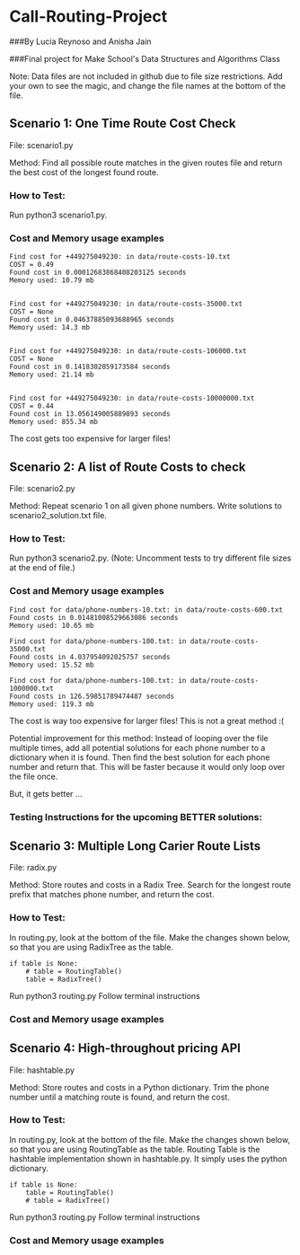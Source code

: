 # Call-Routing-Project
###By Lucia Reynoso and Anisha Jain 

###Final project for Make School's Data Structures and Algorithms Class


Note: Data files are not included in github due to file size restrictions. Add your own to see the magic, and change the file names at the bottom of the file.

## Scenario 1: One Time Route Cost Check
File: scenario1.py

Method: Find all possible route matches in the given routes file and return the best cost of the longest found route.

### How to Test:
Run python3 scenario1.py. 

### Cost and Memory usage examples
```
Find cost for +449275049230: in data/route-costs-10.txt
COST = 0.49
Found cost in 0.00012683868408203125 seconds
Memory used: 10.79 mb


Find cost for +449275049230: in data/route-costs-35000.txt
COST = None
Found cost in 0.04637885093688965 seconds
Memory used: 14.3 mb


Find cost for +449275049230: in data/route-costs-106000.txt
COST = None
Found cost in 0.1418302059173584 seconds
Memory used: 21.14 mb


Find cost for +449275049230: in data/route-costs-10000000.txt
COST = 0.44
Found cost in 13.056149005889893 seconds
Memory used: 855.34 mb
```

The cost gets too expensive for larger files!

## Scenario 2: A list of Route Costs to check
File: scenario2.py

Method: Repeat scenario 1 on all given phone numbers. Write solutions to scenario2_solution.txt file.

### How to Test:
Run python3 scenario2.py. (Note: Uncomment tests to try different file sizes at the end of file.)

### Cost and Memory usage examples
```
Find cost for data/phone-numbers-10.txt: in data/route-costs-600.txt
Found costs in 0.01481008529663086 seconds
Memory used: 10.65 mb

Find cost for data/phone-numbers-100.txt: in data/route-costs-35000.txt
Found costs in 4.037954092025757 seconds
Memory used: 15.52 mb

Find cost for data/phone-numbers-100.txt: in data/route-costs-1000000.txt
Found costs in 126.59851789474487 seconds
Memory used: 119.3 mb

```
The cost is way too expensive for larger files! This is not a great method :(

Potential improvement for this method: Instead of looping over the file multiple times, add all potential solutions for each phone number to a dictionary when it is found. Then find the best solution for each phone number and return that. This will be faster because it would only loop over the file once.

But, it gets better ...

### Testing Instructions for the upcoming BETTER solutions:


## Scenario 3: Multiple Long Carier Route Lists
File: radix.py

Method: Store routes and costs in a Radix Tree. Search for the longest route prefix that matches phone number, and return the cost.

### How to Test:
In routing.py, look at the bottom of the file. Make the changes shown below, so that you are using RadixTree as the table.
```
if table is None:
    # table = RoutingTable()
    table = RadixTree()
```

Run python3 routing.py
Follow terminal instructions

### Cost and Memory usage examples


## Scenario 4: High-throughout pricing API
File: hashtable.py

Method: Store routes and costs in a Python dictionary. Trim the phone number until a matching route is found, and return the cost.

### How to Test:
In routing.py, look at the bottom of the file. Make the changes shown below, so that you are using RoutingTable as the table. Routing Table is the hashtable implementation shown in hashtable.py. It simply uses the python dictionary.

```
if table is None:
    table = RoutingTable()
    # table = RadixTree()
```

Run python3 routing.py
Follow terminal instructions

### Cost and Memory usage examples
